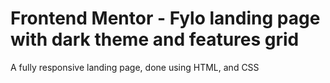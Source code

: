 # Frontend Mentor - Fylo landing page with dark theme and features grid

A fully responsive landing page, done using HTML, and CSS
